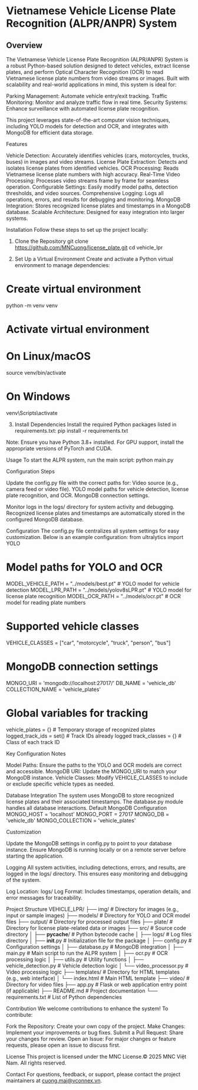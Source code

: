 # Vietnamese Vehicle License Plate Recognition (ALPR/ANPR) System
## Overview
The Vietnamese Vehicle License Plate Recognition (ALPR/ANPR) System is a robust Python-based solution designed to detect vehicles, extract license plates, and perform Optical Character Recognition (OCR) to read Vietnamese license plate numbers from video streams or images. Built with scalability and real-world applications in mind, this system is ideal for:

Parking Management: Automate vehicle entry/exit tracking.
Traffic Monitoring: Monitor and analyze traffic flow in real time.
Security Systems: Enhance surveillance with automated license plate recognition.

This project leverages state-of-the-art computer vision techniques, including YOLO models for detection and OCR, and integrates with MongoDB for efficient data storage.

Features

Vehicle Detection: Accurately identifies vehicles (cars, motorcycles, trucks, buses) in images and video streams.
License Plate Extraction: Detects and isolates license plates from identified vehicles.
OCR Processing: Reads Vietnamese license plate numbers with high accuracy.
Real-Time Video Processing: Processes video streams frame by frame for seamless operation.
Configurable Settings: Easily modify model paths, detection thresholds, and video sources.
Comprehensive Logging: Logs all operations, errors, and results for debugging and monitoring.
MongoDB Integration: Stores recognized license plates and timestamps in a MongoDB database.
Scalable Architecture: Designed for easy integration into larger systems.

Installation
Follow these steps to set up the project locally:

1. Clone the Repository
   git clone https://github.com/MNCuong/license_plate.git
   cd vehicle_lpr

2. Set Up a Virtual Environment
   Create and activate a Python virtual environment to manage dependencies:

# Create virtual environment

python -m venv venv

# Activate virtual environment

# On Linux/macOS

source venv/bin/activate

# On Windows

venv\Scripts\activate

3. Install Dependencies
   Install the required Python packages listed in requirements.txt:
   pip install -r requirements.txt

Note: Ensure you have Python 3.8+ installed. For GPU support, install the appropriate versions of PyTorch and CUDA.

Usage
To start the ALPR system, run the main script:
python main.py

Configuration Steps

Update the config.py file with the correct paths for:
Video source (e.g., camera feed or video file).
YOLO model paths for vehicle detection, license plate recognition, and OCR.
MongoDB connection settings.

Monitor logs in the logs/ directory for system activity and debugging.
Recognized license plates and timestamps are automatically stored in the configured MongoDB database.

Configuration
The config.py file centralizes all system settings for easy customization. Below is an example configuration:
from ultralytics import YOLO

# Model paths for YOLO and OCR

MODEL_VEHICLE_PATH = "../models/best.pt" # YOLO model for vehicle detection
MODEL_LPR_PATH = "../models/yolov8sLPR.pt" # YOLO model for license plate recognition
MODEL_OCR_PATH = "../models/ocr.pt" # OCR model for reading plate numbers

# Supported vehicle classes

VEHICLE_CLASSES = ["car", "motorcycle", "truck", "person", "bus"]

# MongoDB connection settings

MONGO_URI = 'mongodb://localhost:27017/'
DB_NAME = 'vehicle_db'
COLLECTION_NAME = 'vehicle_plates'

# Global variables for tracking

vehicle_plates = {} # Temporary storage of recognized plates
logged_track_ids = set() # Track IDs already logged
track_classes = {} # Class of each track ID

Key Configuration Notes

Model Paths: Ensure the paths to the YOLO and OCR models are correct and accessible.
MongoDB URI: Update the MONGO_URI to match your MongoDB instance.
Vehicle Classes: Modify VEHICLE_CLASSES to include or exclude specific vehicle types as needed.

Database Integration
The system uses MongoDB to store recognized license plates and their associated timestamps. The database.py module handles all database interactions.
Default MongoDB Configuration
MONGO_HOST = 'localhost'
MONGO_PORT = 27017
MONGO_DB = 'vehicle_db'
MONGO_COLLECTION = 'vehicle_plates'

Customization

Update the MongoDB settings in config.py to point to your database instance.
Ensure MongoDB is running locally or on a remote server before starting the application.

Logging
All system activities, including detections, errors, and results, are logged in the logs/ directory. This ensures easy monitoring and debugging of the system.

Log Location: logs/
Log Format: Includes timestamps, operation details, and error messages for traceability.

Project Structure
VEHICLE_LPR/
├── img/ # Directory for images (e.g., input or sample images)
├── models/ # Directory for YOLO and OCR model files
├── output/ # Directory for processed output files
├── plate/ # Directory for license plate-related data or images
├── src/ # Source code directory
│ ├── **pycache**/ # Python bytecode cache
│ ├── logs/ # Log files directory
│ ├── **init**.py # Initialization file for the package
│ ├── config.py # Configuration settings
│ ├── database.py # MongoDB integration
│ ├── main.py # Main script to run the ALPR system
│ ├── ocr.py # OCR processing logic
│ ├── utils.py # Utility functions
│ ├── vehicle_detection.py # Vehicle detection logic
│ └── video_processor.py # Video processing logic
├── templates/ # Directory for HTML templates (e.g., web interface)
│ └── index.html # Main HTML template
├── video/ # Directory for video files
├── app.py # Flask or web application entry point (if applicable)
├── README.md # Project documentation
└── requirements.txt # List of Python dependencies

Contribution
We welcome contributions to enhance the system! To contribute:

Fork the Repository: Create your own copy of the project.
Make Changes: Implement your improvements or bug fixes.
Submit a Pull Request: Share your changes for review.
Open an Issue: For major changes or feature requests, please open an issue to discuss first.

License
This project is licensed under the MNC License.© 2025 MNC Việt Nam. All rights reserved.

Contact
For questions, feedback, or support, please contact the project maintainers at cuong.mai@vconnex.vn.
